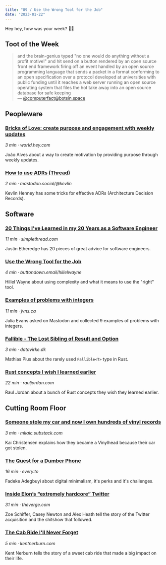 ```yaml
---
title: "89 / Use the Wrong Tool for the Job"
date: "2023-01-22"
---
```


Hey hey, how was your week? ✌🏻

## Toot of the Week

> and the brain-genius typed "no one would do anything without a profit motive!" and hit send on a button rendered by an open source front end framework firing off an event handled by an open source programming language that sends a packet in a format conforming to an open specification over a protocol developed at universities with public funding until it reaches a web server running an open source operating system that files the hot take away into an open source database for safe keeping  
> — [@computerfact@botsin.space](https://botsin.space/@computerfact/109666644912281379)

## Peopleware

### [Bricks of Love: create purpose and engagement with weekly updates](https://click.arne.me?issue=89&url=https://world.hey.com/joaoqalves/bricks-of-love-create-purpose-and-engagement-with-weekly-updates-4a91aa61)

_3 min · world.hey.com_

João Alves about a way to create motivation by providing purpose through weekly updates.

### [How to use ADRs (Thread)](https://click.arne.me?issue=89&url=https://mastodon.social/@kevlin/109517740925744193)

_2 min · mastodon.social/@kevlin_

Kevlin Henney has some tricks for effective ADRs (Architecture Decision Records).

## Software

### [20 Things I've Learned in my 20 Years as a Software Engineer](https://click.arne.me?issue=89&url=https://www.simplethread.com/20-things-ive-learned-in-my-20-years-as-a-software-engineer/)

_11 min · simplethread.com_

Justin Etheredge has 20 pieces of great advice for software engineers.

### [Use the Wrong Tool for the Job](https://click.arne.me?issue=89&url=https://buttondown.email/hillelwayne/archive/use-the-wrong-tool-for-the-job/)

_4 min · buttondown.email/hillelwayne_

Hillel Wayne about using complexity and what it means to use the "right" tool.

### [Examples of problems with integers](https://click.arne.me?issue=89&url=https://jvns.ca/blog/2023/01/18/examples-of-problems-with-integers/)

_11 min · jvns.ca_

Julia Evans asked on Mastodon and collected 9 examples of problems with integers.

### [Fallible - The Lost Sibling of Result and Option](https://click.arne.me?issue=89&url=https://datavirke.dk/posts/fallible-missing-rust-error-handling/)

_3 min · datavirke.dk_

Mathias Pius about the rarely used `Fallible<T>` type in Rust.

### [Rust concepts I wish I learned earlier](https://click.arne.me?issue=89&url=https://rauljordan.com/rust-concepts-i-wish-i-learned-earlier)

_22 min · rauljordan.com_

Raul Jordan about a bunch of Rust concepts they wish they learned earlier.

## Cutting Room Floor

### [Someone stole my car and now I own hundreds of vinyl records](https://click.arne.me?issue=89&url=https://mkaic.substack.com/p/someone-stole-my-car-and-now-i-own)

_3 min · mkaic.substack.com_

Kai Christensen explains how they became a Vinylhead because their car got stolen.

### [The Quest for a Dumber Phone](https://click.arne.me?issue=89&url=https://every.to/cybernaut/the-quest-for-a-dumber-phone)

_16 min · every.to_

Fadeke Adegbuyi about digital minimalism, it's perks and it's challenges.

### [Inside Elon’s “extremely hardcore” Twitter](https://click.arne.me?issue=89&url=https://www.theverge.com/23551060/elon-musk-twitter-takeover-layoffs-workplace-salute-emoji)

_31 min · theverge.com_

Zoe Schiffer, Casey Newton and Alex Heath tell the story of the Twitter acquisition and the shitshow that followed.

### [The Cab Ride I'll Never Forget](https://click.arne.me?issue=89&url=https://kentnerburn.com/the-cab-ride-ill-never-forget/)

_5 min · kentnerburn.com_

Kent Nerburn tells the story of a sweet cab ride that made a big impact on their life.
